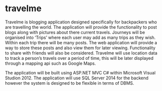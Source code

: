 # travelme

Travelme is blogging application designed specifically for backpackers who are travelling the world. The application will provide the functionality to post blogs along with pictures about there current travels. Journeys will be organised into ‘Trips’ where each user may add as many trips as they wish. Within each trip there will be many posts. The web application will provide a way to store these posts and also view them for later viewing. Functionality to share with friends will also be considered. Travelme will use location data to track a person’s travels over a period of time, this will be later displayed through a mapping api such as Google Maps. 

The application will be built using ASP.NET MVC C# within Microsoft Visual Studion 2012. The application will use SQL Server 2014 for the backend however the system is designed to be flexible in terms of DBMS. 